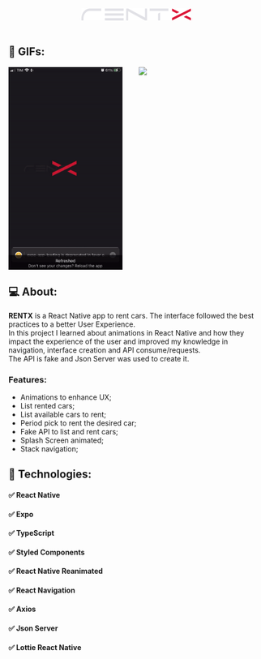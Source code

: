 <div align="center">
    <img src="./.github/logo.svg" />
</div>

<br />

## 📸 GIFs:

<div style="display: flex">
    <img src="./.github/gifs/splash.gif" height="400px" />
    <img src="./.github/gifs/rent.gif" height="400px" style="margin-left: 32px" />
</div>

## 💻 About:

**RENTX** is a React Native app to rent cars.
The interface followed the best practices to a better User Experience. <br />
In this project I learned about animations in React Native and how they impact the experience of the user and improved my knowledge in navigation, interface creation and API consume/requests. <br />
The API is fake and Json Server was used to create it.

### **Features:**

- Animations to enhance UX;
- List rented cars;
- List available cars to rent;
- Period pick to rent the desired car;
- Fake API to list and rent cars;
- Splash Screen animated;
- Stack navigation;

## 🚀 Technologies:

#### ✅ React Native

#### ✅ Expo

#### ✅ TypeScript

#### ✅ Styled Components

#### ✅ React Native Reanimated

#### ✅ React Navigation

#### ✅ Axios

#### ✅ Json Server

#### ✅ Lottie React Native
